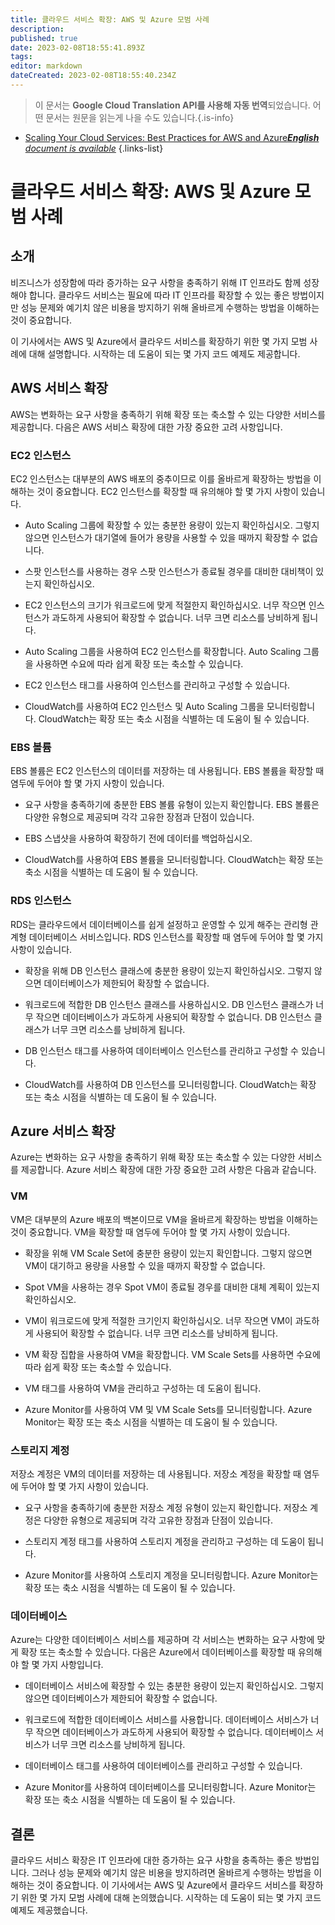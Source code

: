 ```yaml
---
title: 클라우드 서비스 확장: AWS 및 Azure 모범 사례
description: 
published: true
date: 2023-02-08T18:55:41.893Z
tags: 
editor: markdown
dateCreated: 2023-02-08T18:55:40.234Z
---
```


> 이 문서는 **Google Cloud Translation API를 사용해 자동 번역**되었습니다.
어떤 문서는 원문을 읽는게 나을 수도 있습니다.{.is-info}



- [Scaling Your Cloud Services: Best Practices for AWS and Azure***English** document is available*](/en/Knowledge-base/Cloud/scaling-your-cloud-services-best-practices-for-aws-and-azure)
{.links-list}


# 클라우드 서비스 확장: AWS 및 Azure 모범 사례

## 소개

비즈니스가 성장함에 따라 증가하는 요구 사항을 충족하기 위해 IT 인프라도 함께 성장해야 합니다. 클라우드 서비스는 필요에 따라 IT 인프라를 확장할 수 있는 좋은 방법이지만 성능 문제와 예기치 않은 비용을 방지하기 위해 올바르게 수행하는 방법을 이해하는 것이 중요합니다.

이 기사에서는 AWS 및 Azure에서 클라우드 서비스를 확장하기 위한 몇 가지 모범 사례에 대해 설명합니다. 시작하는 데 도움이 되는 몇 가지 코드 예제도 제공합니다.

## AWS 서비스 확장

AWS는 변화하는 요구 사항을 충족하기 위해 확장 또는 축소할 수 있는 다양한 서비스를 제공합니다. 다음은 AWS 서비스 확장에 대한 가장 중요한 고려 사항입니다.

### EC2 인스턴스

EC2 인스턴스는 대부분의 AWS 배포의 중추이므로 이를 올바르게 확장하는 방법을 이해하는 것이 중요합니다. EC2 인스턴스를 확장할 때 유의해야 할 몇 가지 사항이 있습니다.

- Auto Scaling 그룹에 확장할 수 있는 충분한 용량이 있는지 확인하십시오. 그렇지 않으면 인스턴스가 대기열에 들어가 용량을 사용할 수 있을 때까지 확장할 수 없습니다.

- 스팟 인스턴스를 사용하는 경우 스팟 인스턴스가 종료될 경우를 대비한 대비책이 있는지 확인하십시오.

- EC2 인스턴스의 크기가 워크로드에 맞게 적절한지 확인하십시오. 너무 작으면 인스턴스가 과도하게 사용되어 확장할 수 없습니다. 너무 크면 리소스를 낭비하게 됩니다.

- Auto Scaling 그룹을 사용하여 EC2 인스턴스를 확장합니다. Auto Scaling 그룹을 사용하면 수요에 따라 쉽게 확장 또는 축소할 수 있습니다.

- EC2 인스턴스 태그를 사용하여 인스턴스를 관리하고 구성할 수 있습니다.

- CloudWatch를 사용하여 EC2 인스턴스 및 Auto Scaling 그룹을 모니터링합니다. CloudWatch는 확장 또는 축소 시점을 식별하는 데 도움이 될 수 있습니다.

### EBS 볼륨

EBS 볼륨은 EC2 인스턴스의 데이터를 저장하는 데 사용됩니다. EBS 볼륨을 확장할 때 염두에 두어야 할 몇 가지 사항이 있습니다.

- 요구 사항을 충족하기에 충분한 EBS 볼륨 유형이 있는지 확인합니다. EBS 볼륨은 다양한 유형으로 제공되며 각각 고유한 장점과 단점이 있습니다.

- EBS 스냅샷을 사용하여 확장하기 전에 데이터를 백업하십시오.

- CloudWatch를 사용하여 EBS 볼륨을 모니터링합니다. CloudWatch는 확장 또는 축소 시점을 식별하는 데 도움이 될 수 있습니다.

### RDS 인스턴스

RDS는 클라우드에서 데이터베이스를 쉽게 설정하고 운영할 수 있게 해주는 관리형 관계형 데이터베이스 서비스입니다. RDS 인스턴스를 확장할 때 염두에 두어야 할 몇 가지 사항이 있습니다.

- 확장을 위해 DB 인스턴스 클래스에 충분한 용량이 있는지 확인하십시오. 그렇지 않으면 데이터베이스가 제한되어 확장할 수 없습니다.

- 워크로드에 적합한 DB 인스턴스 클래스를 사용하십시오. DB 인스턴스 클래스가 너무 작으면 데이터베이스가 과도하게 사용되어 확장할 수 없습니다. DB 인스턴스 클래스가 너무 크면 리소스를 낭비하게 됩니다.

- DB 인스턴스 태그를 사용하여 데이터베이스 인스턴스를 관리하고 구성할 수 있습니다.

- CloudWatch를 사용하여 DB 인스턴스를 모니터링합니다. CloudWatch는 확장 또는 축소 시점을 식별하는 데 도움이 될 수 있습니다.

## Azure 서비스 확장

Azure는 변화하는 요구 사항을 충족하기 위해 확장 또는 축소할 수 있는 다양한 서비스를 제공합니다. Azure 서비스 확장에 대한 가장 중요한 고려 사항은 다음과 같습니다.

### VM

VM은 대부분의 Azure 배포의 백본이므로 VM을 올바르게 확장하는 방법을 이해하는 것이 중요합니다. VM을 확장할 때 염두에 두어야 할 몇 가지 사항이 있습니다.

- 확장을 위해 VM Scale Set에 충분한 용량이 있는지 확인합니다. 그렇지 않으면 VM이 대기하고 용량을 사용할 수 있을 때까지 확장할 수 없습니다.

- Spot VM을 사용하는 경우 Spot VM이 종료될 경우를 대비한 대체 계획이 있는지 확인하십시오.

- VM이 워크로드에 맞게 적절한 크기인지 확인하십시오. 너무 작으면 VM이 과도하게 사용되어 확장할 수 없습니다. 너무 크면 리소스를 낭비하게 됩니다.

- VM 확장 집합을 사용하여 VM을 확장합니다. VM Scale Sets를 사용하면 수요에 따라 쉽게 확장 또는 축소할 수 있습니다.

- VM 태그를 사용하여 VM을 관리하고 구성하는 데 도움이 됩니다.

- Azure Monitor를 사용하여 VM 및 VM Scale Sets를 모니터링합니다. Azure Monitor는 확장 또는 축소 시점을 식별하는 데 도움이 될 수 있습니다.

### 스토리지 계정

저장소 계정은 VM의 데이터를 저장하는 데 사용됩니다. 저장소 계정을 확장할 때 염두에 두어야 할 몇 가지 사항이 있습니다.

- 요구 사항을 충족하기에 충분한 저장소 계정 유형이 있는지 확인합니다. 저장소 계정은 다양한 유형으로 제공되며 각각 고유한 장점과 단점이 있습니다.

- 스토리지 계정 태그를 사용하여 스토리지 계정을 관리하고 구성하는 데 도움이 됩니다.

- Azure Monitor를 사용하여 스토리지 계정을 모니터링합니다. Azure Monitor는 확장 또는 축소 시점을 식별하는 데 도움이 될 수 있습니다.

### 데이터베이스

Azure는 다양한 데이터베이스 서비스를 제공하며 각 서비스는 변화하는 요구 사항에 맞게 확장 또는 축소할 수 있습니다. 다음은 Azure에서 데이터베이스를 확장할 때 유의해야 할 몇 가지 사항입니다.

- 데이터베이스 서비스에 확장할 수 있는 충분한 용량이 있는지 확인하십시오. 그렇지 않으면 데이터베이스가 제한되어 확장할 수 없습니다.

- 워크로드에 적합한 데이터베이스 서비스를 사용합니다. 데이터베이스 서비스가 너무 작으면 데이터베이스가 과도하게 사용되어 확장할 수 없습니다. 데이터베이스 서비스가 너무 크면 리소스를 낭비하게 됩니다.

- 데이터베이스 태그를 사용하여 데이터베이스를 관리하고 구성할 수 있습니다.

- Azure Monitor를 사용하여 데이터베이스를 모니터링합니다. Azure Monitor는 확장 또는 축소 시점을 식별하는 데 도움이 될 수 있습니다.

## 결론

클라우드 서비스 확장은 IT 인프라에 대한 증가하는 요구 사항을 충족하는 좋은 방법입니다. 그러나 성능 문제와 예기치 않은 비용을 방지하려면 올바르게 수행하는 방법을 이해하는 것이 중요합니다. 이 기사에서는 AWS 및 Azure에서 클라우드 서비스를 확장하기 위한 몇 가지 모범 사례에 대해 논의했습니다. 시작하는 데 도움이 되는 몇 가지 코드 예제도 제공했습니다.